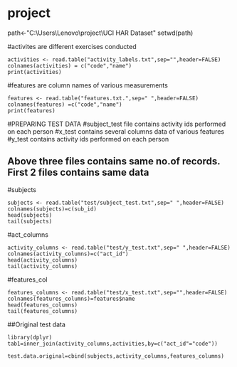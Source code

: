 # project
path<-"C:\\Users\\Lenovo\\project\\UCI HAR Dataset"
setwd(path)

#activites are different exercises conducted
```
activities <- read.table("activity_labels.txt",sep="",header=FALSE)
colnames(activities) = c("code","name")
print(activities)
```
#features are column names of various measurements
```
features <- read.table("features.txt.",sep=" ",header=FALSE)
colnames(features) =c("code","name")
print(features)
```

#PREPARING TEST DATA
#subject_test file contains activity ids performed on each person
#x_test contains several columns data of various features
#y_test contains activity ids performed on each person
## Above three files contains same no.of records. First 2 files contains same data

#subjects
```
subjects <- read.table("test/subject_test.txt",sep=" ",header=FALSE)
colnames(subjects)=c(sub_id)
head(subjects)
tail(subjects)
```

#act_columns
```
activity_columns <- read.table("test/y_test.txt",sep=" ",header=FALSE)
colnames(activity_columns)=c("act_id")
head(activity_columns)
tail(activity_columns)
```

#features_col
```
features_columns <- read.table("test/x_test.txt",sep="",header=FALSE)
colnames(features_columns)=features$name
head(features_columns)
tail(features_columns)
```

##Original test data
```
library(dplyr)
tab1=inner_join(activity_columns,activities,by=c("act_id"="code"))

test.data.original=cbind(subjects,activity_columns,features_columns)
```
